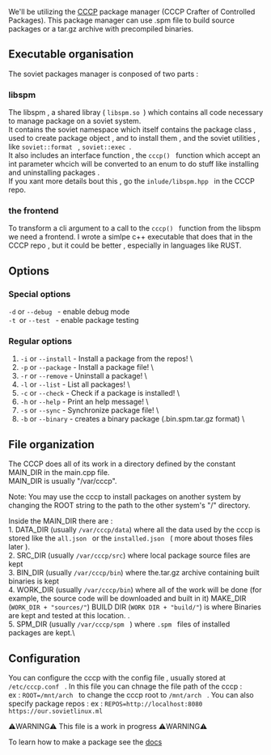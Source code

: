 We'll be utilizing the [CCCP](https://github.com/Soviet-Linux/CCCP) package manager (CCCP Crafter of Controlled Packages).
This package manager can use .spm file to build source packages or a tar.gz archive with precompiled binaries.

## Executable organisation 
 The soviet packages manager is conposed of two parts : 
 ### libspm
  The libspm , a shared libray ( ```libspm.so ```) which contains all code necessary to manage package on a soviet system.  
  It contains the soviet namespace which itself contains  the package class , used to create package object , and to install them , and the soviet utilities , like  ```soviet::format ``` ,  ```soviet::exec ```.\
  It also includes an interface function , the  ```cccp() ``` function which accept an int parameter whcich will be converted to an enum to do stuff like installing and uninstalling packages . \
  If you xant more details bout this , go the  ```inlude/libspm.hpp ``` in the CCCP repo.
  

 ### the frontend

To transform a cli argument to a call to the  ```cccp() ``` function from the libspm we need a frontend. I wrote a simlpe c++ executable that does that in the CCCP repo , but it could be better , especially in languages like RUST.


## Options
  ### Special options 
  ```-d``` or ```--debug ``` - enable debug mode \
   ```-t ```or ```--test ``` - enable package testing
  ### Regular options
  1. ```-i``` or ```--install``` - Install a package from the repos!  \
  1. ```-p``` or ```--package``` - Install a package file!  \
  1. ```-r``` or ```--remove``` -  Uninstall a package!  \
  1. ```-l``` or ```--list```   -  List all packages!  \
  1. ```-c``` or ```--check``` -   Check if a package is installed!  \
  1. ```-h``` or ```--help```  -   Print an help message!  \
  1. ```-s``` or ```--sync```  -   Synchronize package file!  \
  1. ```-b``` or ```--binary``` - creates a binary package (.bin.spm.tar.gz format) \

## File organization
The CCCP does all of its work in a directory defined by the constant MAIN_DIR in the main.cpp file.\
MAIN_DIR is usually "/var/cccp".

Note: You may use the cccp to install packages on another system by changing the ROOT string to the path to the other system's "/" directory.

Inside the MAIN_DIR there are :\
    1.  DATA_DIR (usually ```/var/cccp/data```) where all the data used by the cccp is stored like the  ```all.json ``` or the  ```installed.json ``` ( more about thoses files later ).\
    2. SRC_DIR (usually ```/var/cccp/src```) where local package source files are kept\
    3. BIN_DIR (usually ```/var/cccp/bin```) where the.tar.gz archive containing built binaries is kept\
    4. WORK_DIR (usually ```/var/cccp/bin```) where all of the work will be done (for example, the source code will be downloaded and built in it) MAKE_DIR (```WORK_DIR + "sources/"```) BUILD DIR (```WORK DIR + "build/"```) is where Binaries are kept and tested at this location. .\
    5. SPM_DIR (usually  ```/var/cccp/spm ``` ) where  ```.spm ``` files of installed packages are kept.\
    
## Configuration

You can configure the cccp with the  config file , usually stored at  ```/etc/cccp.conf ``` .
In this file you can chnage the file path of the cccp :\
ex :  ```ROOT=/mnt/arch ``` to change the cccp root to  ```/mnt/arch ``` .
You can also specify package repos : 
ex :  ``` REPOS=http://localhost:8080 https://our.sovietlinux.ml ``` 

⚠️WARNING⚠️ This file is a work in progress ⚠️WARNING⚠️


To learn how to make a package see the [docs](https://docs.sovietlinux.ml/repo)
